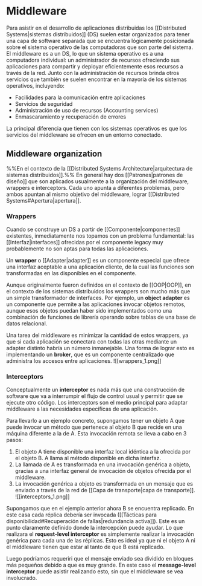 # Middleware
Para asistir en el desarrollo de aplicaciones distribuidas los [[Distributed Systems|sistemas distribuidos]] (DS) suelen estar organizados para tener una capa de software separada que se encuentra lógicamente posicionada sobre el sistema operativo de las computadoras que son parte del sistema.
El middleware es a un DS, lo que un sistema operativo es a una computadora individual: un administrador de recursos ofreciendo sus aplicaciones para compartir y deployar eficientemente esos recursos a través de la red. Junto con la administración de recursos brinda otros servicios que también se suelen encontrar en la mayoría de los sistemas operativos, incluyendo:
- Facilidades para la comunicación entre aplicaciones
- Servicios de seguridad 
- Administración de uso de recursos (Accounting services)
- Enmascaramiento y recuperación de errores

La principal diferencia que tienen con los sistemas operativos es que los servicios del middleware se ofrecen en un entorno conectado.

## Middleware organization
%%En el contexto de la [[Distributed Systems Architecture|arquitectura de sistemas distribuidos]].%%
En general hay dos [[Patrones|patrones de diseño]] que son aplicados usualmente a la organización del middleware, wrappers e interceptors. Cada uno apunta a diferentes problemas, pero ambos apuntan al mismo objetivo del middleware, lograr [[Distributed Systems#Apertura|apertura]].

### Wrappers
Cuando se construye un DS a partir de [[Componente|componentes]] existentes, inmediatamente nos topamos con un problema fundamental: las [[Interfaz|interfaces]] ofrecidas por el componente legacy muy probablemente no son aptas para todas las aplicaciones.

Un **wrapper** o [[Adapter|adapter]] es un componente especial que ofrece una interfaz aceptable a una aplicación cliente, de la cual las funciones son transformadas en las disponibles en el componente.

Aunque originalmente fueron definidos en el contexto de [[OOP|OOP]], en el contexto de los sistemas distribuidos los wrappers son mucho más que un simple transformador de interfaces. Por ejemplo, un **object adapter** es un componente que permite a las aplicaciones invocar objetos remotos, aunque esos objetos puedan haber sido implementados como una combinación de funciones de librería operando sobre tablas de una base de datos relacional.

Una tarea del middleware es minimizar la cantidad de estos wrappers, ya que si cada aplicación se conectara con todas las otras mediante un adapter distinto habría un número inmanejable. Una forma de lograr esto es implementando un **broker**, que es un componente centralizado que administra los accesos entre aplicaciones.
![[wrappers_1.png]]

### Interceptors
Conceptualmente un **interceptor** es nada más que una construcción de software que va a interrumpir el flujo de control usual y permitir que se ejecute otro código. Los interceptors son el medio principal para adaptar middleware a las necesidades específicas de una aplicación.

Para llevarlo a un ejemplo concreto, supongamos tener un objeto A que puede invocar un método que pertenece al objeto B que recide en una máquina diferente a la de A. Esta invocación remota se lleva a cabo en 3 pasos:
1. El objeto A tiene disponible una interfaz local idéntica a la ofrecida por el objeto B. A llama al método disponible en dicha interfaz.
2. La llamada de A es transformada en una invocación genérica a objeto, gracias a una interfaz general de invocación de objetos ofrecida por el middleware.
3. La invocación genérica a objeto es transformada en un mensaje que es enviado a través de la red de [[Capa de transporte|capa de transporte]].
![[interceptors_1.png]]

Supongamos que en el ejemplo anterior ahora B se encuentra replicado. En este casa cada réplica debería ser invocada ([[Tácticas para disponibilidad#Recuperación de fallas|redundancia activa]]). Este es un punto claramente definido donde la intercepción puede ayudar. Lo que realizara el **request-level interceptor** es simplemente realizar la invocación genérica para cada una de las réplicas. Esto es ideal ya que ni el objeto A ni el middleware tienen que estar al tanto de que B está replicado.

Luego podríamos requeriri que el mensaje enviado sea dividido en bloques más pequeños debido a que es muy grande. En este caso el **message-level interceptor** puede asistir realizando esto, sin que el middleware se vea involucrado.
